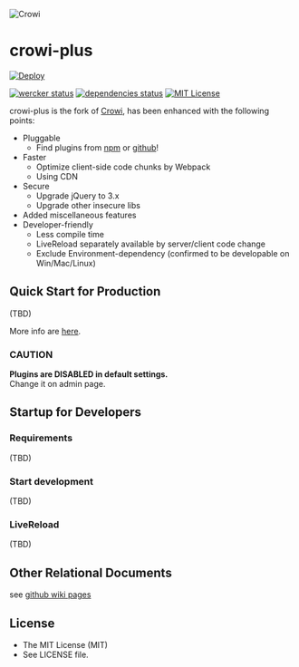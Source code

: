 ![Crowi](http://res.cloudinary.com/hrscywv4p/image/upload/c_limit,f_auto,h_900,q_80,w_1200/v1/199673/https_www_filepicker_io_api_file_VpYEP32ZQyCZ85u6XCXo_zskpra.png)

crowi-plus
===========

[![Deploy](https://www.herokucdn.com/deploy/button.png)](https://heroku.com/deploy?template=https://github.com/weseek/crowi-plus/tree/v1.0.0-RC2)

[![wercker status](https://app.wercker.com/status/39cdc49d067d65c39cb35d52ceae6dc1/s/master "wercker status")](https://app.wercker.com/project/byKey/39cdc49d067d65c39cb35d52ceae6dc1)
[![dependencies status](https://david-dm.org/weseek/crowi-plus.svg)](https://david-dm.org/weseek/crowi-plus)
[![MIT License](http://img.shields.io/badge/license-MIT-blue.svg?style=flat)](LICENSE)

crowi-plus is the fork of [Crowi](https://github.com/crowi/crowi), has been enhanced with the following points:

* Pluggable
  * Find plugins from [npm](https://www.npmjs.com/browse/keyword/crowi-plugin) or [github](https://github.com/search?q=topic%3Acrowi-plugin)!
* Faster
  * Optimize client-side code chunks by Webpack
  * Using CDN
* Secure
  * Upgrade jQuery to 3.x
  * Upgrade other insecure libs
* Added miscellaneous features
* Developer-friendly
  * Less compile time
  * LiveReload separately available by server/client code change
  * Exclude Environment-dependency (confirmed to be developable on Win/Mac/Linux)
  

Quick Start for Production
---------------------------

(TBD)

More info are [here](https://github.com/crowi/crowi/wiki/Install-and-Configuration).

### CAUTION

**Plugins are DISABLED in default settings.**  
Change it on admin page.


Startup for Developers
-----------------------

### Requirements

(TBD)

### Start development

(TBD)

### LiveReload

(TBD)


Other Relational Documents
---------------------------

see [github wiki pages](https://github.com/weseek/crowi-plus/wiki)

License
---------

* The MIT License (MIT)
* See LICENSE file.
